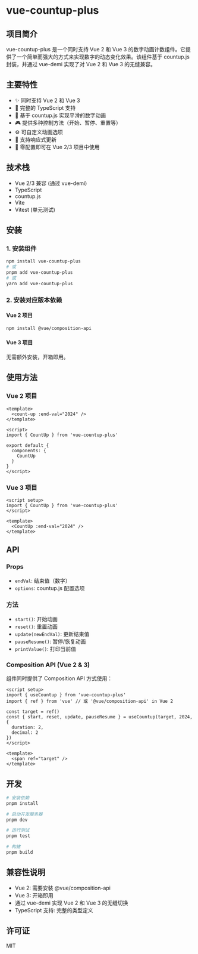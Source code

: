 # vue-countup-plus

## 项目简介
vue-countup-plus 是一个同时支持 Vue 2 和 Vue 3 的数字动画计数组件。它提供了一个简单而强大的方式来实现数字的动态变化效果。该组件基于 countup.js 封装，并通过 vue-demi 实现了对 Vue 2 和 Vue 3 的无缝兼容。

## 主要特性
- ✨ 同时支持 Vue 2 和 Vue 3
- 💪 完整的 TypeScript 支持
- 🚀 基于 countup.js 实现平滑的数字动画
- 🎮 提供多种控制方法（开始、暂停、重置等）
- ⚙️ 可自定义动画选项
- 🔄 支持响应式更新
- 🎯 零配置即可在 Vue 2/3 项目中使用

## 技术栈
- Vue 2/3 兼容 (通过 vue-demi)
- TypeScript
- countup.js
- Vite
- Vitest (单元测试)

## 安装

### 1. 安装组件
```bash
npm install vue-countup-plus
# 或
pnpm add vue-countup-plus
# 或
yarn add vue-countup-plus
```

### 2. 安装对应版本依赖
#### Vue 2 项目
```bash
npm install @vue/composition-api
```

#### Vue 3 项目
无需额外安装，开箱即用。

## 使用方法

### Vue 2 项目
```vue
<template>
  <count-up :end-val="2024" />
</template>

<script>
import { CountUp } from 'vue-countup-plus'

export default {
  components: {
    CountUp
  }
}
</script>
```

### Vue 3 项目
```vue
<script setup>
import { CountUp } from 'vue-countup-plus'
</script>

<template>
  <CountUp :end-val="2024" />
</template>
```

## API

### Props
- `endVal`: 结束值（数字）
- `options`: countup.js 配置选项

### 方法
- `start()`: 开始动画
- `reset()`: 重置动画
- `update(newEndVal)`: 更新结束值
- `pauseResume()`: 暂停/恢复动画
- `printValue()`: 打印当前值

### Composition API (Vue 2 & 3)
组件同时提供了 Composition API 方式使用：

```vue
<script setup>
import { useCountup } from 'vue-countup-plus'
import { ref } from 'vue' // 或 '@vue/composition-api' in Vue 2

const target = ref()
const { start, reset, update, pauseResume } = useCountup(target, 2024, {
  duration: 2,
  decimal: 2
})
</script>

<template>
  <span ref="target" />
</template>
```

## 开发
```bash
# 安装依赖
pnpm install

# 启动开发服务器
pnpm dev

# 运行测试
pnpm test

# 构建
pnpm build
```


## 兼容性说明
- Vue 2: 需要安装 @vue/composition-api
- Vue 3: 开箱即用
- 通过 vue-demi 实现 Vue 2 和 Vue 3 的无缝切换
- TypeScript 支持: 完整的类型定义

## 许可证
MIT